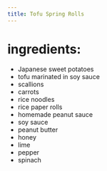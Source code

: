 ```yaml
---
title: Tofu Spring Rolls
---
```


# ingredients:
- Japanese sweet potatoes
- tofu marinated in soy sauce
- scallions
- carrots
- rice noodles
- rice paper rolls
- homemade peanut sauce
- soy sauce
- peanut butter
- honey
- lime
- pepper
- spinach
